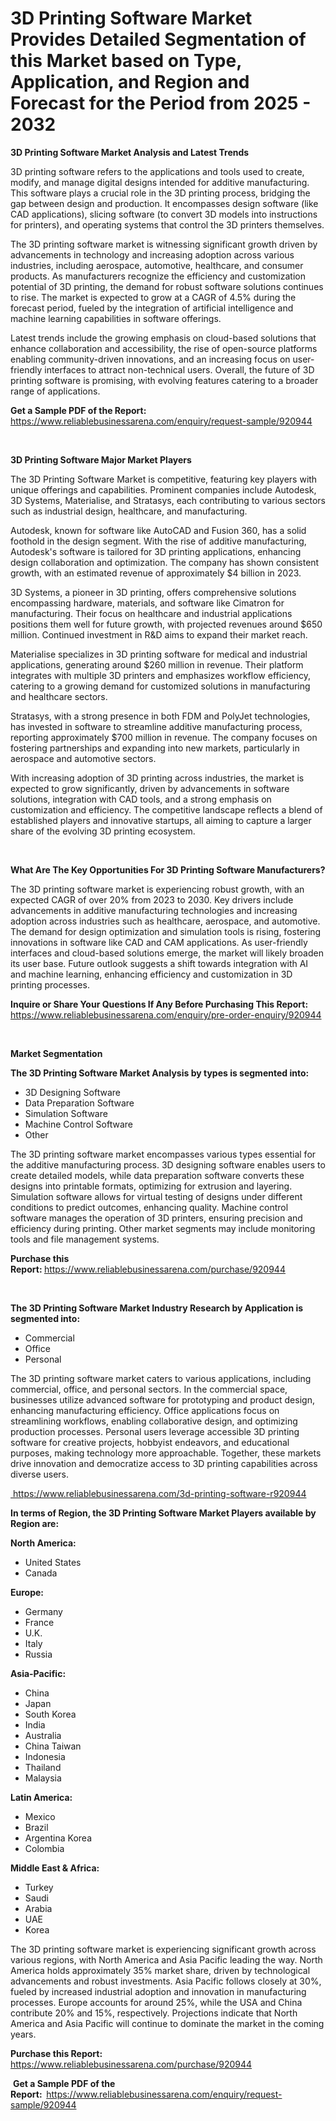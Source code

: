 <p><h1>3D Printing Software Market Provides Detailed Segmentation of this Market based on Type, Application, and Region and Forecast for the Period from 2025 - 2032</h1></p><p><strong>3D Printing Software Market Analysis and Latest Trends</strong></p>
<p><p>3D printing software refers to the applications and tools used to create, modify, and manage digital designs intended for additive manufacturing. This software plays a crucial role in the 3D printing process, bridging the gap between design and production. It encompasses design software (like CAD applications), slicing software (to convert 3D models into instructions for printers), and operating systems that control the 3D printers themselves.</p><p>The 3D printing software market is witnessing significant growth driven by advancements in technology and increasing adoption across various industries, including aerospace, automotive, healthcare, and consumer products. As manufacturers recognize the efficiency and customization potential of 3D printing, the demand for robust software solutions continues to rise. The market is expected to grow at a CAGR of 4.5% during the forecast period, fueled by the integration of artificial intelligence and machine learning capabilities in software offerings.</p><p>Latest trends include the growing emphasis on cloud-based solutions that enhance collaboration and accessibility, the rise of open-source platforms enabling community-driven innovations, and an increasing focus on user-friendly interfaces to attract non-technical users. Overall, the future of 3D printing software is promising, with evolving features catering to a broader range of applications.</p></p>
<p><strong>Get a Sample PDF of the Report:&nbsp;</strong> <a href="https://www.reliablebusinessarena.com/enquiry/request-sample/920944?utm_campaign=2630&utm_medium=2&utm_source=Github&utm_content=ia&utm_term=17042025&utm_id=3d-printing-software">https://www.reliablebusinessarena.com/enquiry/request-sample/920944</a></p>
<p>&nbsp;</p>
<p><strong>3D Printing Software Major Market Players</strong></p>
<p><p>The 3D Printing Software Market is competitive, featuring key players with unique offerings and capabilities. Prominent companies include Autodesk, 3D Systems, Materialise, and Stratasys, each contributing to various sectors such as industrial design, healthcare, and manufacturing.</p><p>Autodesk, known for software like AutoCAD and Fusion 360, has a solid foothold in the design segment. With the rise of additive manufacturing, Autodesk's software is tailored for 3D printing applications, enhancing design collaboration and optimization. The company has shown consistent growth, with an estimated revenue of approximately $4 billion in 2023.</p><p>3D Systems, a pioneer in 3D printing, offers comprehensive solutions encompassing hardware, materials, and software like Cimatron for manufacturing. Their focus on healthcare and industrial applications positions them well for future growth, with projected revenues around $650 million. Continued investment in R&D aims to expand their market reach.</p><p>Materialise specializes in 3D printing software for medical and industrial applications, generating around $260 million in revenue. Their platform integrates with multiple 3D printers and emphasizes workflow efficiency, catering to a growing demand for customized solutions in manufacturing and healthcare sectors.</p><p>Stratasys, with a strong presence in both FDM and PolyJet technologies, has invested in software to streamline additive manufacturing process, reporting approximately $700 million in revenue. The company focuses on fostering partnerships and expanding into new markets, particularly in aerospace and automotive sectors.</p><p>With increasing adoption of 3D printing across industries, the market is expected to grow significantly, driven by advancements in software solutions, integration with CAD tools, and a strong emphasis on customization and efficiency. The competitive landscape reflects a blend of established players and innovative startups, all aiming to capture a larger share of the evolving 3D printing ecosystem.</p></p>
<p>&nbsp;</p>
<p><strong>What Are The Key Opportunities For 3D Printing Software Manufacturers?</strong></p>
<p><p>The 3D printing software market is experiencing robust growth, with an expected CAGR of over 20% from 2023 to 2030. Key drivers include advancements in additive manufacturing technologies and increasing adoption across industries such as healthcare, aerospace, and automotive. The demand for design optimization and simulation tools is rising, fostering innovations in software like CAD and CAM applications. As user-friendly interfaces and cloud-based solutions emerge, the market will likely broaden its user base. Future outlook suggests a shift towards integration with AI and machine learning, enhancing efficiency and customization in 3D printing processes.</p></p>
<p><strong>Inquire or Share Your Questions If Any Before Purchasing This Report:</strong> <a href="https://www.reliablebusinessarena.com/enquiry/pre-order-enquiry/920944?utm_campaign=2630&utm_medium=2&utm_source=Github&utm_content=ia&utm_term=17042025&utm_id=3d-printing-software">https://www.reliablebusinessarena.com/enquiry/pre-order-enquiry/920944</a></p>
<p>&nbsp;</p>
<p><strong>Market Segmentation</strong></p>
<p><strong>The 3D Printing Software Market Analysis by types is segmented into:</strong></p>
<p><ul><li>3D Designing Software</li><li>Data Preparation Software</li><li>Simulation Software</li><li>Machine Control Software</li><li>Other</li></ul></p>
<p><p>The 3D printing software market encompasses various types essential for the additive manufacturing process. 3D designing software enables users to create detailed models, while data preparation software converts these designs into printable formats, optimizing for extrusion and layering. Simulation software allows for virtual testing of designs under different conditions to predict outcomes, enhancing quality. Machine control software manages the operation of 3D printers, ensuring precision and efficiency during printing. Other market segments may include monitoring tools and file management systems.</p></p>
<p><strong>Purchase this Report:&nbsp;</strong><a href="https://www.reliablebusinessarena.com/purchase/920944?utm_campaign=2630&utm_medium=2&utm_source=Github&utm_content=ia&utm_term=17042025&utm_id=3d-printing-software">https://www.reliablebusinessarena.com/purchase/920944</a></p>
<p>&nbsp;</p>
<p><strong>The 3D Printing Software Market Industry Research by Application is segmented into:</strong></p>
<p><ul><li>Commercial</li><li>Office</li><li>Personal</li></ul></p>
<p><p>The 3D printing software market caters to various applications, including commercial, office, and personal sectors. In the commercial space, businesses utilize advanced software for prototyping and product design, enhancing manufacturing efficiency. Office applications focus on streamlining workflows, enabling collaborative design, and optimizing production processes. Personal users leverage accessible 3D printing software for creative projects, hobbyist endeavors, and educational purposes, making technology more approachable. Together, these markets drive innovation and democratize access to 3D printing capabilities across diverse users.</p></p>
<p><a href="https://www.reliablebusinessarena.com/3d-printing-software-r920944?utm_campaign=2630&utm_medium=2&utm_source=Github&utm_content=ia&utm_term=17042025&utm_id=3d-printing-software">&nbsp;https://www.reliablebusinessarena.com/3d-printing-software-r920944</a></p>
<p><strong>In terms of Region, the 3D Printing Software Market Players available by Region are:</strong></p>
<p>
    <p> <strong> North America: </strong>
        <ul>
            <li>United States</li>
            <li>Canada</li>
        </ul>
        </p> 
    <p> <strong> Europe: </strong>
        <ul>
            <li>Germany</li>
            <li>France</li>
            <li>U.K.</li>
            <li>Italy</li>
            <li>Russia</li>
        </ul>
        </p> 
    <p> <strong> Asia-Pacific: </strong>
        <ul>
            <li>China</li>
            <li>Japan</li>
            <li>South Korea</li>
            <li>India</li>
            <li>Australia</li>
            <li>China Taiwan</li>
            <li>Indonesia</li>
            <li>Thailand</li>
            <li>Malaysia</li>
        </ul>
        </p> 
    <p> <strong> Latin America: </strong>
        <ul>
            <li>Mexico</li>
            <li>Brazil</li>
            <li>Argentina Korea</li>
            <li>Colombia</li>
        </ul>
        </p> 
    <p> <strong> Middle East & Africa: </strong>
        <ul>
            <li>Turkey</li>
            <li>Saudi</li>
            <li>Arabia</li>
            <li>UAE</li>
            <li>Korea</li>
        </ul>
    </p>
    </p>
<p><p>The 3D printing software market is experiencing significant growth across various regions, with North America and Asia Pacific leading the way. North America holds approximately 35% market share, driven by technological advancements and robust investments. Asia Pacific follows closely at 30%, fueled by increased industrial adoption and innovation in manufacturing processes. Europe accounts for around 25%, while the USA and China contribute 20% and 15%, respectively. Projections indicate that North America and Asia Pacific will continue to dominate the market in the coming years.</p></p>
<p><strong>Purchase this Report: </strong><a href="https://www.reliablebusinessarena.com/purchase/920944?utm_campaign=2630&utm_medium=2&utm_source=Github&utm_content=ia&utm_term=17042025&utm_id=3d-printing-software">https://www.reliablebusinessarena.com/purchase/920944</a></p>
<p>&nbsp;<strong>Get a Sample PDF of the Report:&nbsp;&nbsp;</strong><a href="https://www.reliablebusinessarena.com/enquiry/request-sample/920944?utm_campaign=2630&utm_medium=2&utm_source=Github&utm_content=ia&utm_term=17042025&utm_id=3d-printing-software">https://www.reliablebusinessarena.com/enquiry/request-sample/920944</a></p>
<p><strong></strong></p>
<p><p></p><p></p><p></p></p>